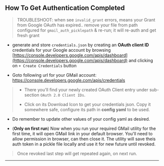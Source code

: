 
## How To Get Authentication Completed

> TROUBLESHOOT: when see `invalid_grant` errors, means your Grant from Google OAuth has expired.. remove your file from path configured for `gmail_auth_picklepath` & re-run; it will re-auth and get fresh grant

* generate and store `credentials.json` by creating an **OAuth client ID** credentials for your Google account by browsing [https://console.developers.google.com/apis/dashboard](https://console.developers.google.com/apis/dashboard) and clicking on `+ Create Credentials` button

* Goto following url for your GMail account: https://console.developers.google.com/apis/credentials

> * There you'll find your newly created OAuth Client entry under sub-section `OAuth 2.0 Client IDs`.
>
> * Click on its Download Icon to get your credentials json. Copy it somewhere safe, configure its path in **config yaml** to be used.

* Do remember to update other values of your config yaml as desired.

* (**Only on first run**) Now when you run your required GMail utility for the first time, it will open GMail link in your default browser. You'll need to allow permission in browser, can then close it. The utility will save theis auth token in a pickle file locally and use it for new future until revoked.

> Once revoked last step will get repeated again, on next run.

---
